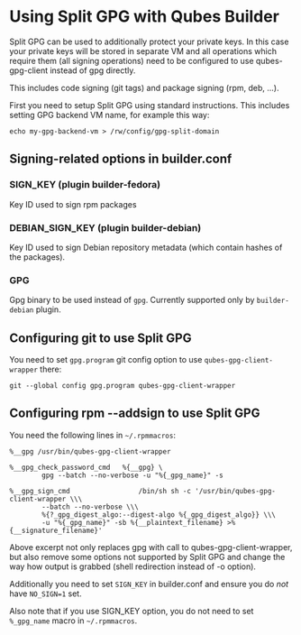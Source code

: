 Using Split GPG with Qubes Builder
=================================

Split GPG can be used to additionally protect your private keys. In this case
your private keys will be stored in separate VM and all operations which
require them (all signing operations) need to be configured to use
qubes-gpg-client instead of gpg directly.

This includes code signing (git tags) and package signing (rpm, deb, ...).

First you need to setup Split GPG using standard instructions. This includes
setting GPG backend VM name, for example this way:
```
echo my-gpg-backend-vm > /rw/config/gpg-split-domain
```

Signing-related options in builder.conf
---------------------------------------
### SIGN_KEY (plugin builder-fedora)
Key ID used to sign rpm packages

### DEBIAN_SIGN_KEY (plugin builder-debian)
Key ID used to sign Debian repository metadata (which contain hashes of the packages).

### GPG
Gpg binary to be used instead of `gpg`. Currently supported only by
`builder-debian` plugin.

Configuring git to use Split GPG
--------------------------------

You need to set `gpg.program` git config option to use `qubes-gpg-client-wrapper` there:
```
git --global config gpg.program qubes-gpg-client-wrapper
```

Configuring rpm --addsign to use Split GPG
---------------------------------------

You need the following lines in `~/.rpmmacros`:
```
%__gpg /usr/bin/qubes-gpg-client-wrapper

%__gpg_check_password_cmd   %{__gpg} \
        gpg --batch --no-verbose -u "%{_gpg_name}" -s

%__gpg_sign_cmd                 /bin/sh sh -c '/usr/bin/qubes-gpg-client-wrapper \\\
        --batch --no-verbose \\\
        %{?_gpg_digest_algo:--digest-algo %{_gpg_digest_algo}} \\\
        -u "%{_gpg_name}" -sb %{__plaintext_filename} >%{__signature_filename}'
```
Above excerpt not only replaces gpg with call to qubes-gpg-client-wrapper, but
also remove some options not supported by Split GPG and change the way how
output is grabbed (shell redirection instead of -o option).

Additionally you need to set `SIGN_KEY` in builder.conf and ensure you do *not*
have `NO_SIGN=1` set.

Also note that if you use SIGN_KEY option, you do not need to set `%_gpg_name`
macro in `~/.rpmmacros`.
